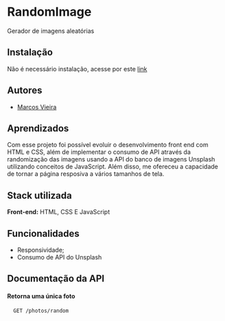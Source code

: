 
# RandomImage

Gerador de imagens aleatórias


## Instalação

Não é necessário instalação, acesse por este [link](https://marcosvieira31.github.io/RandomImage/)
## Autores

- [Marcos Vieira](https://www.github.com/marcosvieira31)


## Aprendizados

Com esse projeto foi possível evoluir o desenvolvimento front end com HTML e CSS, além de implementar o consumo de API através da randomização das imagens usando a API do banco de imagens Unsplash utilizando conceitos de JavaScript. Além disso, me ofereceu a capacidade de tornar a página resposiva a vários tamanhos de tela.


## Stack utilizada

**Front-end:** HTML, CSS E JavaScript



## Funcionalidades

- Responsividade;
- Consumo de API do Unsplash

## Documentação da API

#### Retorna uma única foto

```http
  GET /photos/random
```

